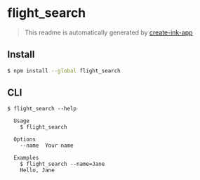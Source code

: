 # flight_search

> This readme is automatically generated by [create-ink-app](https://github.com/vadimdemedes/create-ink-app)


## Install

```bash
$ npm install --global flight_search
```


## CLI

```
$ flight_search --help

  Usage
    $ flight_search

  Options
    --name  Your name

  Examples
    $ flight_search --name=Jane
    Hello, Jane
```
